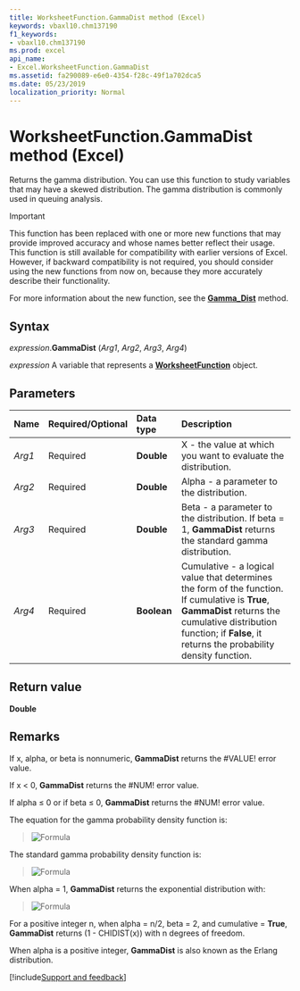 ```yaml
---
title: WorksheetFunction.GammaDist method (Excel)
keywords: vbaxl10.chm137190
f1_keywords:
- vbaxl10.chm137190
ms.prod: excel
api_name:
- Excel.WorksheetFunction.GammaDist
ms.assetid: fa290089-e6e0-4354-f28c-49f1a702dca5
ms.date: 05/23/2019
localization_priority: Normal
---
```



# WorksheetFunction.GammaDist method (Excel)

Returns the gamma distribution. You can use this function to study variables that may have a skewed distribution. The gamma distribution is commonly used in queuing analysis.

> [!IMPORTANT] 
> This function has been replaced with one or more new functions that may provide improved accuracy and whose names better reflect their usage. This function is still available for compatibility with earlier versions of Excel. However, if backward compatibility is not required, you should consider using the new functions from now on, because they more accurately describe their functionality.
> 
> For more information about the new function, see the **[Gamma_Dist](Excel.WorksheetFunction.Gamma_Dist.md)** method.

## Syntax

_expression_.**GammaDist** (_Arg1_, _Arg2_, _Arg3_, _Arg4_)

_expression_ A variable that represents a **[WorksheetFunction](Excel.WorksheetFunction.md)** object.


## Parameters

|Name|Required/Optional|Data type|Description|
|:-----|:-----|:-----|:-----|
| _Arg1_|Required| **Double**|X - the value at which you want to evaluate the distribution.|
| _Arg2_|Required| **Double**|Alpha - a parameter to the distribution.|
| _Arg3_|Required| **Double**|Beta - a parameter to the distribution. If beta = 1, **GammaDist** returns the standard gamma distribution.|
| _Arg4_|Required| **Boolean**|Cumulative - a logical value that determines the form of the function. If cumulative is **True**, **GammaDist** returns the cumulative distribution function; if **False**, it returns the probability density function.|

## Return value

**Double**


## Remarks

If x, alpha, or beta is nonnumeric, **GammaDist** returns the #VALUE! error value.
    
If x < 0, **GammaDist** returns the #NUM! error value.
    
If alpha ≤ 0 or if beta ≤ 0, **GammaDist** returns the #NUM! error value.
    
The equation for the gamma probability density function is:

> ![Formula](../images/awfgmdi1_ZA06051146.gif)

The standard gamma probability density function is:

> ![Formula](../images/awfgmdi2_ZA06051147.gif)

When alpha = 1, **GammaDist** returns the exponential distribution with:

> ![Formula](../images/awfgmdi3_ZA06051148.gif)

For a positive integer n, when alpha = n/2, beta = 2, and cumulative = **True**, **GammaDist** returns (1 - CHIDIST(x)) with n degrees of freedom.
    
When alpha is a positive integer, **GammaDist** is also known as the Erlang distribution.
    



[!include[Support and feedback](~/includes/feedback-boilerplate.md)]